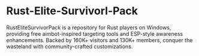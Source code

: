 # Rust-Elite-Survivorl-Pack
RustEliteSurvivorPack is a repository for Rust players on Windows, providing free aimbot-inspired targeting tools and ESP-style awareness enhancements. Backed by 160K+ visitors and 130K+ members, conquer the wasteland with community-crafted customizations.
